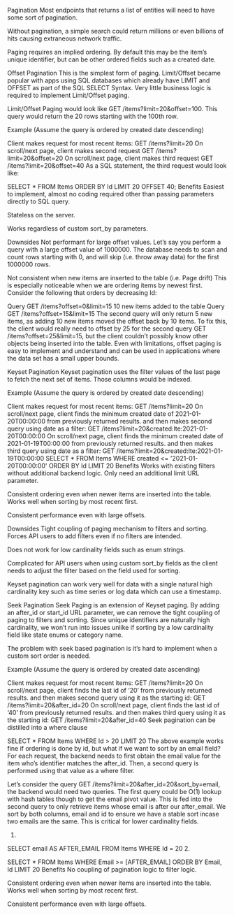 Pagination
Most endpoints that returns a list of entities will need to have some sort of pagination.

Without pagination, a simple search could return millions or even billions of hits causing extraneous network traffic.

Paging requires an implied ordering. By default this may be the item’s unique identifier, but can be other ordered fields such as a created date.

Offset Pagination
This is the simplest form of paging. Limit/Offset became popular with apps using SQL databases which already have LIMIT and OFFSET as part of the SQL SELECT Syntax. Very little business logic is required to implement Limit/Offset paging.

Limit/Offset Paging would look like GET /items?limit=20&offset=100. This query would return the 20 rows starting with the 100th row.

Example
(Assume the query is ordered by created date descending)

Client makes request for most recent items: GET /items?limit=20
On scroll/next page, client makes second request GET /items?limit=20&offset=20
On scroll/next page, client makes third request GET /items?limit=20&offset=40
As a SQL statement, the third request would look like:

SELECT
    *
FROM
    Items
ORDER BY Id
LIMIT 20
OFFSET 40;
Benefits
Easiest to implement, almost no coding required other than passing parameters directly to SQL query.

Stateless on the server.

Works regardless of custom sort_by parameters.

Downsides
Not performant for large offset values. Let’s say you perform a query with a large offset value of 1000000. The database needs to scan and count rows starting with 0, and will skip (i.e. throw away data) for the first 1000000 rows.

Not consistent when new items are inserted to the table (i.e. Page drift) This is especially noticeable when we are ordering items by newest first. Consider the following that orders by decreasing Id:

Query GET /items?offset=0&limit=15
10 new items added to the table
Query GET /items?offset=15&limit=15 The second query will only return 5 new items, as adding 10 new items moved the offset back by 10 items. To fix this, the client would really need to offset by 25 for the second query GET /items?offset=25&limit=15, but the client couldn’t possibly know other objects being inserted into the table.
Even with limitations, offset paging is easy to implement and understand and can be used in applications where the data set has a small upper bounds.

Keyset Pagination
Keyset pagination uses the filter values of the last page to fetch the next set of items. Those columns would be indexed.

Example
(Assume the query is ordered by created date descending)

Client makes request for most recent items: GET /items?limit=20
On scroll/next page, client finds the minimum created date of 2021-01-20T00:00:00 from previously returned results. and then makes second query using date as a filter: GET /items?limit=20&created:lte:2021-01-20T00:00:00
On scroll/next page, client finds the minimum created date of 2021-01-19T00:00:00 from previously returned results. and then makes third query using date as a filter: GET /items?limit=20&created:lte:2021-01-19T00:00:00
SELECT
    *
FROM
    Items
WHERE
  created <= '2021-01-20T00:00:00'
ORDER BY Id
LIMIT 20
Benefits
Works with existing filters without additional backend logic. Only need an additional limit URL parameter.

Consistent ordering even when newer items are inserted into the table. Works well when sorting by most recent first.

Consistent performance even with large offsets.

Downsides
Tight coupling of paging mechanism to filters and sorting. Forces API users to add filters even if no filters are intended.

Does not work for low cardinality fields such as enum strings.

Complicated for API users when using custom sort_by fields as the client needs to adjust the filter based on the field used for sorting.

Keyset pagination can work very well for data with a single natural high cardinality key such as time series or log data which can use a timestamp.

Seek Pagination
Seek Paging is an extension of Keyset paging. By adding an after_id or start_id URL parameter, we can remove the tight coupling of paging to filters and sorting. Since unique identifiers are naturally high cardinality, we won’t run into issues unlike if sorting by a low cardinality field like state enums or category name.

The problem with seek based pagination is it’s hard to implement when a custom sort order is needed.

Example
(Assume the query is ordered by created date ascending)

Client makes request for most recent items: GET /items?limit=20
On scroll/next page, client finds the last id of ‘20’ from previously returned results. and then makes second query using it as the starting id: GET /items?limit=20&after_id=20
On scroll/next page, client finds the last id of ‘40’ from previously returned results. and then makes third query using it as the starting id: GET /items?limit=20&after_id=40
Seek pagination can be distilled into a where clause

SELECT
    *
FROM
    Items
WHERE
  Id > 20
LIMIT 20
The above example works fine if ordering is done by id, but what if we want to sort by an email field? For each request, the backend needs to first obtain the email value for the item who’s identifier matches the after_id. Then, a second query is performed using that value as a where filter.

Let’s consider the query GET /items?limit=20&after_id=20&sort_by=email, the backend would need two queries. The first query could be O(1) lookup with hash tables though to get the email pivot value. This is fed into the second query to only retrieve items whose email is after our after_email. We sort by both columns, email and id to ensure we have a stable sort incase two emails are the same. This is critical for lower cardinality fields.

1.

SELECT
    email AS AFTER_EMAIL
FROM
    Items
WHERE
  Id = 20
2.

SELECT
    *
FROM
    Items
WHERE
  Email >= [AFTER_EMAIL]
ORDER BY Email, Id
LIMIT 20
Benefits
No coupling of pagination logic to filter logic.

Consistent ordering even when newer items are inserted into the table. Works well when sorting by most recent first.

Consistent performance even with large offsets.
